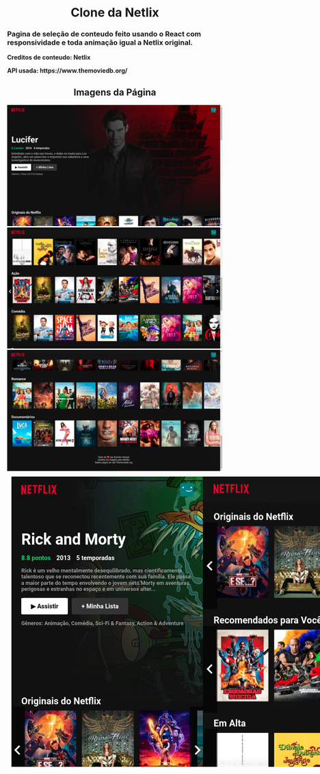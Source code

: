 <h1 style="text-align: center;">Clone da Netlix</h1>
    <h3>Pagina de seleção de conteudo feito usando o React com responsividade e toda animação igual a Netlix original.</h3>
    <strong>
        <p>Creditos de conteudo: Netlix</p>
        <p>API usada: https://www.themoviedb.org/</p>
    </strong>
    <h2 style="text-align: center;">Imagens da Página</h2>
    <img src="images/1.png" alt="">
    <img src="images/2.png" alt="">
    <img src="images/3.png" alt="">
    <div style="display: flex; padding:10px; white-space:nowrap">
        <img src="images/4.png" alt="">
        <img src="images/5.png" alt="">
        <img src="images/6.png" alt="">
    </div>